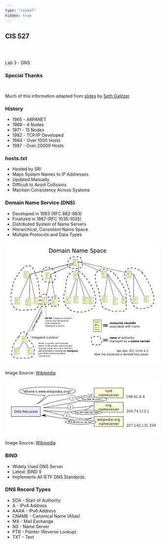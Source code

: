 ```yaml
---
type: "reveal"
hidden: true
---
```

<section>
	<h2>CIS 527</h2><br><br><p>Lab 3 - DNS</p>
</section>
<section>
	<h3>Special Thanks</h3>
	<br>
	<p>Much of this information adapted from <a href="https://russfeld.me/assets/oldimpress/images/cis527/dns.svg">slides</a> by <a href="http://people.cs.ksu.edu/~sgsax/">Seth Galitzer</a></p>
</section>
<section>
	<h3>History</h3>
	<ul>
		<li>1965 - ARPANET</li>
		<li>1969 - 4 Nodes</li>
		<li>1971 - 15 Nodes</li>
		<li>1982 - TCP/IP Developed</li>
		<li>1984 - Over 1000 Hosts</li>
		<li>1987 - Over 20000 Hosts</li>
	</ul>
</section>
<section>
	<h3>hosts.txt</h3>
	<ul>
		<li>Hosted by SRI</li>
		<li>Maps System Names to IP Addresses</li>
		<li>Updated Manually</li>
		<li>Difficult to Avoid Collisions</li>
		<li>Maintain Consistency Across Systems</li>
	</ul>
</section>
<section>
	<h3>Domain Name Service (DNS)</h3>
	<ul>
		<li>Developed in 1983 (RFC 882-883)</li>
		<li>Finalized in 1987 (RFC 1035-1035)</li>
		<li>Distributed System of Name Servers</li>
		<li>Hierarchical, Consistent Name Space</li>
		<li>Multiple Protocols and Data Types</li>
	</ul>
</section>
<section>
	<img class="stretch plain" src="../../images/dns_wiki.png">
	<p class="imagecredit">Image Source: <a href="https://en.wikipedia.org/wiki/Domain_Name_System">Wikipedia</a></p>
</section>
<section>
	<img class="stretch plain" src="../../images/dns_lookup.png">
	<p class="imagecredit">Image Source: <a href="https://en.wikipedia.org/wiki/Domain_Name_System">Wikipedia</a></p>
</section>
<section>
	<h3>BIND</h3>
	<ul>
		<li>Widely Used DNS Server</li>
		<li>Latest: BIND 9</li>
		<li>Implements All IETF DNS Standards</li>
	</ul>
</section>
<section>
	<h3>DNS Record Types</h3>
	<ul>
		<li>SOA - Start of Authority</li>
		<li>A - IPv4 Address</li>
		<li>AAAA - IPv6 Address</li>
		<li>CNAME - Canonical Name (Alias)</li>
		<li>MX - Mail Exchange</li>
		<li>NS - Name Server</li>
		<li>PTR - Pointer (Reverse Lookup)</li>
		<li>TXT - Text</li>
	</ul>
</section>
